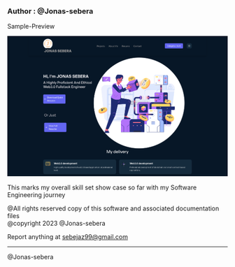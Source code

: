 ### Author : @Jonas-sebera

Sample-Preview

![portfolio-sample-preview](localhost_3000.png)

This marks my overall skill set show case so far with my Software Engineering journey 

@All rights reserved copy of this software and associated documentation files<br/> @copyright 2023 @Jonas-sebera

Report anything at sebejaz99@gmail.com

<hr>

@Jonas-sebera